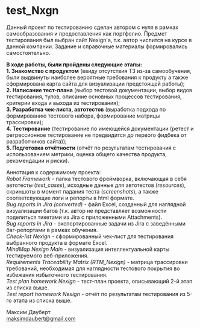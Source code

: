 # test_Nxgn

Данный проект по тестированию сделан автором с нуля в рамках самообразования и предоставления как портфолио. Предмет тестирования был выбран сайт Nexign'а, т.к. автор числится на курсе в данной компании. Задание и справочные материалы формировались самостоятельно.


<b>В ходе работы, были пройдены следующие этапы:</b><br>
<b>1. Знакомство с продуктом</b> (ввиду отсутствия ТЗ из-за самообучения, были выдвинуты наиболее вероятные требования к продукту а также сформирована карта сайта для визуализации предстоящей работы);<br>
<b>2. Написание тест-плана</b> (выбор тестовой документации, выбор видов тестирования, тулов, описание основных процессов тестирования, критерии входа и выхода из тестирования);<br>
<b>3. Разработка чек-листа, автотестов</b> (выработка подхода по формированию тестового набора, формирование матрицы трассировки);<br>
<b>4. Тестирование</b> (тестирование по имеющейся документации (ретест и регрессионное тестирование не предвидится до первого фидбека от разработчиков сайта));<br>
<b>5. Подготовка отчётности</b> (отчёт по результатам тестирования с использованием метрики, оценка общего качества продукта, рекомендации и риски).<br>


Аннотация к содержимому проекта:<br>
<i>Robot Framework</i> - папка тестового фреймворка, включающая в себя автотесты (<i>test_cases</i>), исходные данные для автотестов (<i>resources</i>), скриншоты в момент падания теста (<i>screenshots</i>), а также соответсвующие логи и репорты в html формате.<br>
<i>Bug reports in Jira (converted)</i> - файл Excel, созданный для наглядной визуализации багов (т.к. автор не представляет возможности поделиться тикетами из Jira с приложенными Attachments).<br>
<i>Bug reports in Jira</i> - экспортированные задачи из Jira с заведёнными баг-репортами в рамках обучения.<br>
<i>Check-list Nexign</i> - сформированный чек-лист для тестирования выбранного продукта в формате Excel.<br>
<i>MindMap Nexign Main</i> - визуализация интеллектуальной карты тестируемого веб-приложения.<br>
<i>Requirements Traceability Matrix (RTM_Nexign)</i> - матрица трассировки требований, необходимая для наглядности тестового покрытия во избежания избыточного тестирования.<br>
<i>Test plan homework Nexign</i> - тест-план проекта, описывающий 2-й этап из списка выше.<br>
<i>Test report homework Nexign</i> - отчёт по результатам тестирования из 5-го этапа из списка выше.<br>


Максим Дауберт<br>
maksimdaubert@gmail.com
